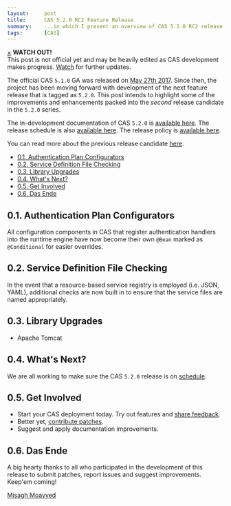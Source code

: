 ```yaml
---
layout:     post
title:      CAS 5.2.0 RC2 Feature Release
summary:    ...in which I present an overview of CAS 5.2.0 RC2 release.
tags:       [CAS]
---
```



<div class="alert alert-danger">
  <a href="#" class="close" data-dismiss="alert" aria-label="close">&times;</a>
  <strong>WATCH OUT!</strong><br/>This post is not official yet and may be heavily edited as CAS development makes progress. <a href="https://apereo.github.io/feed.xml">Watch</a> for further updates.
</div>

The official CAS `5.1.0` GA was released on [May 27th 2017](https://github.com/apereo/cas/releases/tag/v5.1.0). Since then,
the project has been moving forward with development of the next feature release
that is tagged as `5.2.0`. This post intends to highlight some of the improvements
and enhancements packed into the *second* release candidate in the `5.2.0` series.

The in-development documentation of CAS `5.2.0` is [available here](https://apereo.github.io/cas/development/).
The release schedule is also [available here](https://github.com/apereo/cas/milestones). The release policy
is [available here](https://apereo.github.io/cas/developer/Release-Policy.html).

You can read more about the previous release candidate [here](https://apereo.github.io/2017/06/30/520rc1-release/).

<!-- TOC -->

- [0.1. Authentication Plan Configurators](#01-authentication-plan-configurators)
- [0.2. Service Definition File Checking](#02-service-definition-file-checking)
- [0.3. Library Upgrades](#03-library-upgrades)
- [0.4. What's Next?](#04-whats-next)
- [0.5. Get Involved](#05-get-involved)
- [0.6. Das Ende](#06-das-ende)

<!-- /TOC -->


## 0.1. Authentication Plan Configurators

All configuration components in CAS that register authentication handlers into the runtime engine have now become their own `@Bean` marked as `@Conditional` for easier overrides.

## 0.2. Service Definition File Checking

In the event that a resource-based service registry is employed (i.e. JSON, YAML), additional checks are now built in to ensure that the service files are named appropriately.
 
## 0.3. Library Upgrades

- Apache Tomcat

## 0.4. What's Next?

We are all working to make sure the CAS `5.2.0` release is on [schedule](https://github.com/apereo/cas/milestones).

## 0.5. Get Involved

- Start your CAS deployment today. Try out features and [share feedback](https://apereo.github.io/cas/Mailing-Lists.html).
- Better yet, [contribute patches](https://apereo.github.io/cas/developer/Contributor-Guidelines.html).
- Suggest and apply documentation improvements.

## 0.6. Das Ende

A big hearty thanks to all who participated in the development of this release to submit patches, report issues and suggest improvements. Keep'em coming!

[Misagh Moayyed](https://twitter.com/misagh84)

